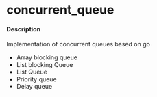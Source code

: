 # concurrent_queue

#### Description
Implementation of concurrent queues based on go

- Array blocking queue
- List blocking Queue
- List Queue
- Priority queue
- Delay queue


